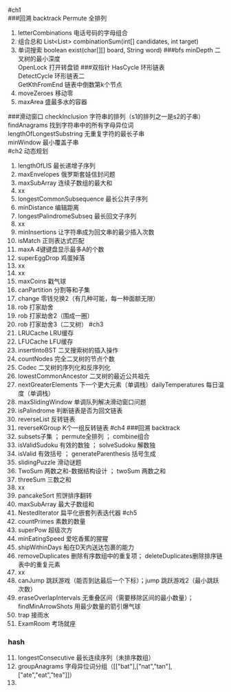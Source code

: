 #ch1  
###回溯 backtrack 
Permute 全排列
1. letterCombinations 电话号码的字母组合
2. 组合总和 List<List<Integer>> combinationSum(int[] candidates, int target)
3. 单词搜索 boolean exist(char[][] board, String word)
###bfs
minDepth 二叉树的最小深度  
OpenLock 打开转盘锁
###双指针
HasCycle 环形链表  
DetectCycle 环形链表二  
GetKthFromEnd 链表中倒数第k个节点
1. moveZeroes 移动零
2. maxArea 盛最多水的容器

###滑动窗口
checkInclusion 字符串的排列（s1的排列之一是s2的子串）  
findAnagrams 找到字符串中的所有字母异位词  
lengthOfLongestSubstring 无重复字符的最长子串  
minWindow 最小覆盖子串  
#ch2 动态规划
1. lengthOfLIS 最长递增子序列
2. maxEnvelopes 俄罗斯套娃信封问题
3. maxSubArray 连续子数组的最大和
4. xx
5. longestCommonSubsequence 最长公共子序列
6. minDistance 编辑距离
7. longestPalindromeSubseq 最长回文子序列
8. xx
9. minInsertions 让字符串成为回文串的最少插入次数
10. isMatch 正则表达式匹配
11. maxA 4键键盘显示最多A的个数
12. superEggDrop 鸡蛋掉落
13. xx
14. xx
15. maxCoins 戳气球
16. canPartition 分割等和子集
17. change 零钱兑换2（有几种可能，每一种面额无限）
18. rob 打家劫舍
19. rob 打家劫舍2（围成一圈）
20. rob 打家劫舍3（二叉树）
#ch3
1. LRUCache LRU缓存
2. LFUCache LFU缓存
3. insertIntoBST 二叉搜索树的插入操作
4. countNodes 完全二叉树的节点个数
5. Codec 二叉树的序列化和反序列化
6. lowestCommonAncestor 二叉树的最近公共祖先
7. nextGreaterElements 下一个更大元素（单调栈）dailyTemperatures 每日温度（单调栈）
8. maxSlidingWindow 单调队列解决滑动窗口问题
9. isPalindrome 判断链表是否为回文链表
10. reverseList 反转链表
11. reverseKGroup K个一组反转链表
#ch4
###回溯 backtrack
1. subsets子集 ； permute全排列 ； combine组合
2. isValidSudoku 有效的数独 ； solveSudoku 解数独
3. isValid 有效括号 ； generateParenthesis 括号生成
4. slidingPuzzle 滑动谜题
5. TwoSum 两数之和-数据结构设计 ； twoSum 两数之和
6. threeSum 三数之和
7. xx
8. pancakeSort 煎饼排序翻转
9. maxSubArray 最大子数组和
10. NestedIterator 扁平化嵌套列表迭代器
#ch5
1. countPrimes 素数的数量
2. superPow 超级次方
3. minEatingSpeed 爱吃香蕉的猩猩
4. shipWithinDays 船在D天内送达包裹的能力
5. removeDuplicates 删除有序数组中的重复项； deleteDuplicates删除排序链表中的重复元素
6. xx
7. canJump 跳跃游戏（能否到达最后一个下标）；jump 跳跃游戏2（最小跳跃次数）
8. eraseOverlapIntervals 无重叠区间（需要移除区间的最小数量）；findMinArrowShots 用最少数量的箭引爆气球
9. trap 接雨水
10. ExamRoom 考场就座
### hash
11. longestConsecutive 最长连续序列（未排序数组）
12. groupAnagrams 字母异位词分组（[["bat"],["nat","tan"],["ate","eat","tea"]]）
13. 